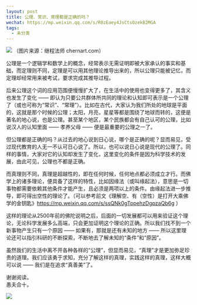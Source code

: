 ```yaml
---
layout: post
title: 公理、常识、常理都是正确的吗？
wechat: https://mp.weixin.qq.com/s/R0zEaey4JsCtsOzekB2MGA
tags:
  - 未分类
---
```


![](../images/2022-10-15-10-43-36.png)
（图片来源：继程法师 chernart.com）

公理是一个逻辑学和数学上的概念，经常表示无需证明即被大家承认的事实和基础，而定理则不同，定理是可以用其他理论推导出来的，所以公理只能被记忆，而定理却经常用来被考试，要求完成其推导过程。

后来公理这个词的应用范围便慢慢扩大了，在生活中的使用也变得更多了，其含义也发生了变化 —— 即认为只要公共群体所共同的理论和认知即可表示是一个公理了（或也可称为“常识”、“常理”）。比如在古代，大家认为我们所处的地球是平面的，这就是那个时候的公理；太阳，月亮，星星等都是围绕了地球而转的，这便是著名的地心说，也是公理。甚至某个地区，某个民族都会有自己认可的公理，比如说汉人的认知里面 —— 孝养父母 —— 便是最重要的公理之一了。

但公理都是正确的吗？从过去的地心说到日心说，哪个是正确的呢？显而易见，受过现代教育的人无一不认可日心说了。所以，也可以说日心说是现代的公理了。同样的事情，大家对它的认知却发生了变化，这里变化的条件是因为科学技术的发展，由此可见，公理也不都是正确。

而真理则不同，真理是超越性的，即在任何时候，任何地点都必须成立才行。而佛学上的诸多理论，便具备了这样的特性，比如因缘法（或叫缘起法），意思是一切事物都需要依赖其他条件才能产生，且必须是两项以上的条件。由缘起法进一步推导，即可得出空性的理论了。（可以参考前文《理解空、有（空性）是打开大乘佛学的金钥匙》https://mp.weixin.qq.com/s/ssQNk0gTppehzDgpzaQb6g ）

这样的理论从2500年前的佛陀说明之后，后面的一切发展都可以用来验证这个理论，无论科学发展多么高端，只会更加证明这个理论的正确。所以我们找不到一个新事物产生只有一个原因 —— 如果有，那就是还有未知的地方 —— 所以这里理论还可以指引科研的不断探索，不断地去了解未知的“条件”和“原因”。

虽然我们的生活中离不开各种各样的“公理”，但显而易见，“真理”才是更加弥足珍贵的道理。我们应该勇于求知，充分了解这样的真理，实践这样的真理，这样大概可以说 —— 我们是在追求“真善美”了。

谢谢阅读。<br>
愚夫合十。

![](../images/signature.png)
